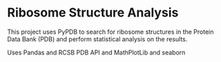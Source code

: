 # Ribosome Structure Analysis

This project uses PyPDB to search for ribosome structures in the Protein Data Bank (PDB) and perform statistical analysis on the results.

Uses Pandas and RCSB PDB API and MathPlotLib and seaborn